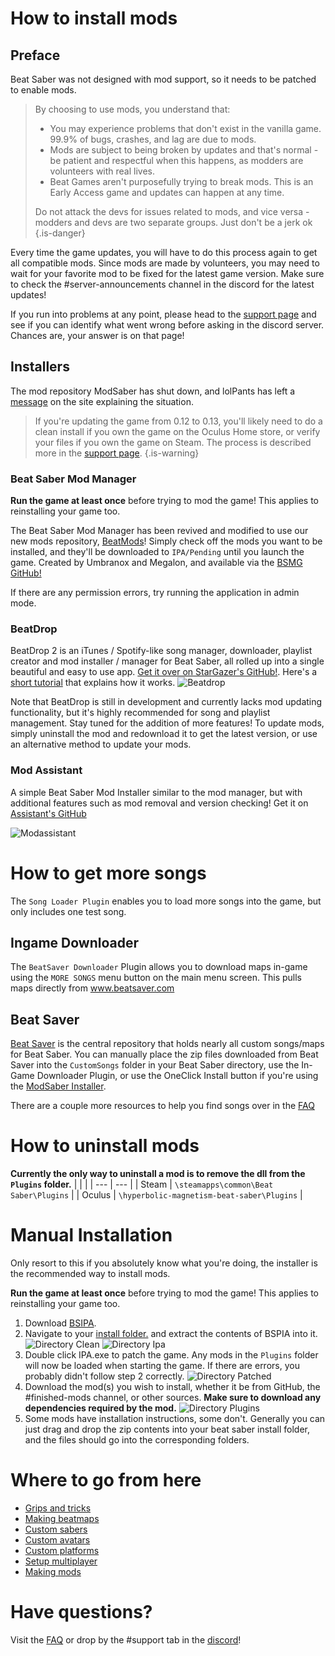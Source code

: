 <!-- TITLE: Beginners Guide -->
<!-- SUBTITLE: Getting Started -->

# How to install mods

## Preface

Beat Saber was not designed with mod support, so it needs to be patched to enable mods.

>By choosing to use mods, you understand that:
> - You may experience problems that don't exist in the vanilla game. 99.9% of bugs, crashes, and lag are due to mods.
> - Mods are subject to being broken by updates and that's normal - be patient and respectful when this happens, as modders are volunteers with real lives.
> - Beat Games aren't purposefully trying to break mods. This is an Early Access game and updates can happen at any time.
> 
> Do not attack the devs for issues related to mods, and vice versa - modders and devs are two separate groups. Just don't be a jerk ok
{.is-danger}

Every time the game updates, you will have to do this process again to get all compatible mods. 
Since mods are made by volunteers, you may need to wait for your favorite mod to be fixed for the latest game version. Make sure to check the #server-announcements channel in the discord for the latest updates!

If you run into problems at any point, please head to the [support page](support#1-4-no-mods-in-game) and see if you can identify what went wrong before asking in the discord server. Chances are, your answer is on that page!

## Installers
The mod repository ModSaber has shut down, and lolPants has left a [message](https://www.modsaber.org/) on the site explaining the situation. 

> If you're updating the game from 0.12 to 0.13, you'll likely need to do a clean install if you own the game on the Oculus Home store, or verify your files if you own the game on Steam. The process is described more in the [support page](support#2-2-black-screen-environment-unity-crash-window-game-wont-start-at-all).
{.is-warning}


### Beat Saber Mod Manager

**Run the game at least once** before trying to mod the game! This applies to reinstalling your game too. 

The Beat Saber Mod Manager has been revived and modified to use our new mods repository, [BeatMods](https://beatmods.com/)! Simply check off the mods you want to be installed, and they'll be downloaded to `IPA/Pending` until you launch the game. Created by Umbranox and Megalon, and available via the [BSMG GitHub!](https://github.com/beat-saber-modding-group/BeatSaberModInstaller/releases/latest)

If there are any permission errors, try running the application in admin mode.

### BeatDrop

BeatDrop 2 is an iTunes / Spotify-like song manager, downloader, playlist creator and mod installer / manager for Beat Saber, all rolled up into a single beautiful and easy to use app. [Get it over on StarGazer's GitHub!](https://github.com/StarGazer1258/BeatDrop/releases). Here's a [short tutorial](https://www.notion.so/BeatDrop-2-Tutorial-e6a98d87b14a4621bd0941c5f8953be9) that explains how it works.
![Beatdrop](/uploads/beatdrop.jpg "Beatdrop")

Note that BeatDrop is still in development and currently lacks mod updating functionality, but it's highly recommended for song and playlist management. Stay tuned for the addition of more features! To update mods, simply uninstall the mod and redownload it to get the latest version, or use an alternative method to update your mods.

### Mod Assistant

A simple Beat Saber Mod Installer similar to the mod manager, but with additional features such as mod removal and version checking! Get it on [Assistant's GitHub](https://github.com/Assistant/ModAssistant/releases/latest)

![Modassistant](/uploads/modassistant.png "Modassistant")


# How to get more songs
The `Song Loader Plugin` enables you to load more songs into the game, but only includes one test song.

## Ingame Downloader
The `BeatSaver Downloader` Plugin allows you to download maps in-game using the `MORE SONGS` menu button on the main menu screen. This pulls maps directly from www.beatsaver.com

## Beat Saver
[Beat Saver](https://www.beatsaver.com) is the central repository that holds nearly all custom songs/maps for Beat Saber.
You can manually place the zip files downloaded from Beat Saver into the `CustomSongs` folder in your Beat Saber directory, use the In-Game Downloader Plugin, or use the OneClick Install button if you're using the [ModSaber Installer](https://www.modsaber.org/).

There are a couple more resources to help you find songs over in the [FAQ](faq#more-songs)

# How to uninstall mods
**Currently the only way to uninstall a mod is to remove the dll from the `Plugins` folder.**
|  |  |
| --- | --- |
| Steam | `\steamapps\common\Beat Saber\Plugins` |
| Oculus | `\hyperbolic-magnetism-beat-saber\Plugins` | 


# Manual Installation
Only resort to this if you absolutely know what you're doing, the installer is the recommended way to install mods.

**Run the game at least once** before trying to mod the game! This applies to reinstalling your game too. 

1. Download [BSIPA](https://github.com/nike4613/BeatSaber-IPA-Reloaded/releases/latest/download/BSIPA.zip).
2. Navigate to your [install folder.](faq/install-folder) and extract the contents of BSPIA into it.
![Directory Clean](/uploads/directory-clean.png "Directory Clean")
![Directory Ipa](/uploads/directory-ipa.png "Directory Ipa")
3. Double click IPA.exe to patch the game. Any mods in the `Plugins` folder will now be loaded when starting the game. If there are errors, you probably didn't follow step 2 correctly.
![Directory Patched](/uploads/directory-patched.png "Directory Patched")
4. Download the mod(s) you wish to install, whether it be from GitHub, the #finished-mods channel, or other sources. **Make sure to download any dependencies required by the mod.**
![Directory Plugins](/uploads/directory-plugins.png "Directory Plugins")
5. Some mods have installation instructions, some don't. Generally you can just drag and drop the zip contents into your beat saber install folder, and the files should go into the corresponding folders. 

# Where to go from here
* [Grips and tricks](grips-and-tricks)
* [Making beatmaps](mapping)
* [Custom sabers](models/custom-sabers)
* [Custom avatars](models/custom-avatars)
* [Custom platforms](models/custom-platforms)
* [Setup multiplayer](https://bs.assistant.moe/Multiplayer/)
* [Making mods](modding)

# Have questions?
Visit the [FAQ](faq) or drop by the #support tab in the [discord](https://discord.gg/beatsabermods)!
